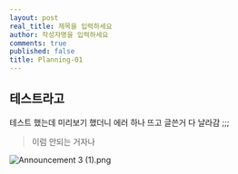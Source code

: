 ```yaml
---
layout: post
real_title: 제목을 입력하세요
author: 작성자명을 입력하세요
comments: true
published: false
title: Planning-01
---
```

## 테스트라고	

테스트 했는데 미리보기 했더니 에러 하나 뜨고 글쓴거 다 날라감 ;;; 

> 이럼 안되는 거자나

![Announcement 3 (1).png]({{site.baseurl}}/assets/img/Announcement%203%20(1).png)
